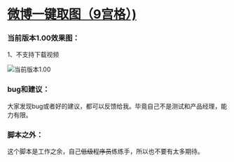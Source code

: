 # [微博一键取图（9宫格）)](https://greasyfork.org/zh-CN/scripts/381934-%E6%97%97%E9%B1%BC%E5%8E%BB%E7%81%AB%E7%AE%AD%E6%A8%AA%E5%B9%85)

### 当前版本1.00效果图：

 1、不支持下载视频 <br>

![当前版本1.00](https://wah0713.github.io/getWeiboImage/image/1.00.png)
<!--
### 上个版本2.02效果图：

 1、[显示房间数据]上线。实话实说我本来是抗拒的，因为这个功能需要获取用户更多权限。数据来源 doseeing.com(感谢) 由 BerryBarry11 提出 <br>

 2、[默认最高画质]修复且重新上线 <br>

 3、多弹幕情况下会卡顿（现在有所好转，但还在持续观察） 由 Jesse1uo 提出 <br>

![上个版本2.02](https://wah0713.github.io/myTampermonkey/image/douyu2.02.png) -->

### bug和建议：

大家发现bug或者好的建议，都可以反馈给我。毕竟自己不是测试和产品经理，能力有限。

### 脚本之外：

这个脚本是工作之余，自己<del>低级程序员</del>练练手，所以也不要有太多期待。
